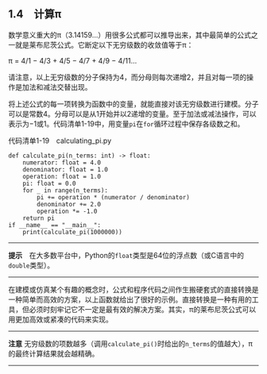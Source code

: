    

## 1.4　计算π

数学意义重大的π（3.14159…）用很多公式都可以推导出来，其中最简单的公式之一就是莱布尼茨公式。它断定以下无穷级数的收敛值等于π：

π = 4/1 − 4/3 + 4/5 − 4/7 + 4/9 − 4/11…

请注意，以上无穷级数的分子保持为4，而分母则每次递增2，并且对每一项的操作是加法和减法交替出现。

将上述公式的每一项转换为函数中的变量，就能直接对该无穷级数进行建模。分子可以是常数4。分母可以是从1开始并以2递增的变量。至于加法或减法操作，可以表示为−1或1。代码清单1-19中，用变量`pi`在`for`循环过程中保存各级数之和。

代码清单1-19　calculating_pi.py

```
def calculate_pi(n_terms: int) -> float:
    numerator: float = 4.0
    denominator: float = 1.0
    operation: float = 1.0
    pi: float = 0.0
    for _ in range(n_terms):
        pi += operation * (numerator / denominator)
        denominator += 2.0
        operation *= -1.0
    return pi
if __name__ == "__main__":
    print(calculate_pi(1000000))
```

---

  

**提示**　在大多数平台中，Python的`float`类型是64位的浮点数（或C语言中的`double`类型）。

---

  

在建模或仿真某个有趣的概念时，公式和程序代码之间作生搬硬套式的直接转换是一种简单而高效的方案，以上函数就给出了很好的示例。直接转换是一种有用的工具，但必须时刻牢记它不一定是最有效的解决方案。其实，π的莱布尼茨公式可以用更加高效或紧凑的代码来实现。

---

  

**注意** 无穷级数的项数越多（调用`calculate_pi()`时给出的`n_terms`的值越大），π的最终计算结果就会越精确。

---